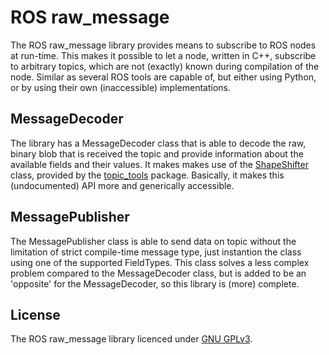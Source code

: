 # ROS raw_message
The ROS raw_message library provides means to subscribe to ROS nodes at run-time.
This makes it possible to let a node, written in C++, subscribe to arbitrary topics, which are not (exactly) known during compilation of the node.
Similar as several ROS tools are capable of, but either using Python, or by using their own (inaccessible) implementations.

## MessageDecoder
The library has a MessageDecoder class that is able to decode the raw, binary blob that is received the topic and provide information about the available fields and their values.
It makes makes use of the [ShapeShifter](http://docs.ros.org/indigo/api/topic_tools/html/classtopic__tools_1_1ShapeShifter.html) class, provided by the [topic_tools](http://wiki.ros.org/topic_tools) package.
Basically, it makes this (undocumented) API more and generically accessible.

## MessagePublisher
The MessagePublisher class is able to send data on topic without the limitation of strict compile-time message type, just instantion the class using one of the supported FieldTypes.
This class solves a less complex problem compared to the MessageDecoder class, but is added to be an 'opposite' for the MessageDecoder, so this library is (more) complete.

## License
The ROS raw_message library licenced under [GNU GPLv3](LICENSE).
